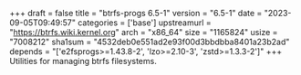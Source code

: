 +++
draft = false
title = "btrfs-progs 6.5-1"
version = "6.5-1"
date = "2023-09-05T09:49:57"
categories = ['base']
upstreamurl = "https://btrfs.wiki.kernel.org"
arch = "x86_64"
size = "1165824"
usize = "7008212"
sha1sum = "4532deb0e551ad2e93f00d3bbdbba8401a23b2ad"
depends = "['e2fsprogs>=1.43.8-2', 'lzo>=2.10-3', 'zstd>=1.3.3-2']"
+++
Utilities for managing btrfs filesystems.
